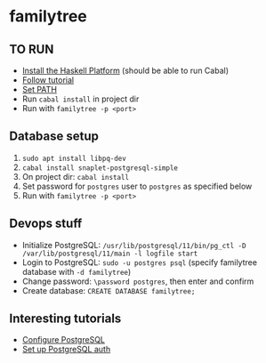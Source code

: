 # familytree

## TO RUN

- [Install the Haskell Platform](https://www.haskell.org/platform/) (should be able to run Cabal)
- [Follow tutorial](http://snapframework.com/download)
- [Set PATH](http://snapframework.com/docs/quickstart)
- Run `cabal install` in project dir
- Run with `familytree -p <port>`

## Database setup

1. `sudo apt install libpq-dev`
2. `cabal install snaplet-postgresql-simple`
3. On project dir: `cabal install`
4. Set password for `postgres` user to `postgres` as specified below
5. Run with `familytree -p <port>`

## Devops stuff

- Initialize PostgreSQL: `/usr/lib/postgresql/11/bin/pg_ctl -D /var/lib/postgresql/11/main -l logfile start`
- Login to PostgreSQL: `sudo -u postgres psql` (specify familytree database with `-d familytree`)
- Change password: `\password postgres`, then enter and confirm
- Create database: `CREATE DATABASE familytree;`

## Interesting tutorials

- [Configure PostgreSQL](http://snapforbeginners.com/chapters/postgres-simple.html)
- [Set up PostgreSQL auth](http://snapforbeginners.com/chapters/auth.html)

